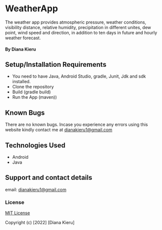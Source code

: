 # WeatherApp
The weather app provides atmospheric pressure, weather conditions, visibility distance, relative humidity, precipitation in different unites, dew point, wind speed and direction, in addition to ten days in future and hourly weather forecast.
#### By Diana Kieru

## Setup/Installation Requirements
* You need to have Java, Android Studio, gradle, Junit, Jdk and sdk installed.
* Clone the repository
* Build (gradle build)
* Run the App (maven))

## Known Bugs
There are no known bugs. Incase you experience any errors using this website kindly contact me at dianakieru1@gmail.com
## Technologies Used
* Android
* Java

## Support and contact details
email: dianakieru1@gmail.com


### License
[MIT License](./LICENSE)

Copyright (c) [2022] [Diana Kieru]
